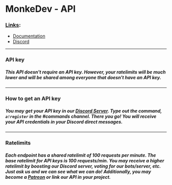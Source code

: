 # MonkeDev - API

### <ins>Links</ins>:
* [Documentation](https://api.monkedev.com/)
* [Discord](https://monkedev.com/r/discord)
---
### API key
##### This API doesn't require an API key. However, your ratelimits will be much lower and will be shared among everyone that doesn't have an API key.
---
### How to get an API key
##### You may get your API key in our [Discord Server](https://monkedev.com/r/discord). Type out the command, `a!register` in the #commands channel. There you go! You will receive your API credentials in your Discord direct messages.
---
### Ratelimits
##### Each endpoint has a shared ratelimit of 100 requests per minute. The base ratelimit for API keys is 100 requests/min. You may receive a higher ratelimit by boosting our Discord server, voting for our bots/server, etc. Just ask us and we can see what we can do! Additionally, you may become a [Patreon](https://monkedev.com/r/patreon) or link our API in your project.
